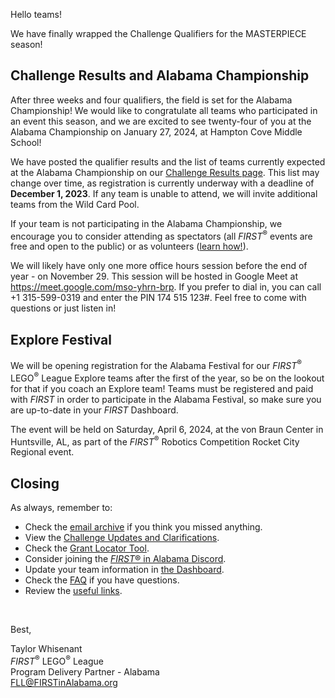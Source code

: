 Hello teams!

We have finally wrapped the Challenge Qualifiers for the MASTERPIECE season!

## Challenge Results and Alabama Championship

After three weeks and four qualifiers, the field is set for the Alabama Championship! We would like to congratulate all teams who participated in an event this season, and we are excited to see twenty-four of you at the Alabama Championship on January 27, 2024, at Hampton Cove Middle School!

We have posted the qualifier results and the list of teams currently expected at the Alabama Championship on our [Challenge Results page](https://github.com/drewwhis/first-in-alabama/blob/main/first-lego-league/2023-2024/challenge-results.md). This list may change over time, as registration is currently underway with a deadline of **December 1, 2023**. If any team is unable to attend, we will invite additional teams from the Wild Card Pool.

If your team is not participating in the Alabama Championship, we encourage you to consider attending as spectators (all *FIRST*<sup>&reg;</sup> events are free and open to the public) or as volunteers ([learn how!](https://github.com/drewwhis/first-in-alabama/wiki/Becoming-an-Event-Volunteer)).

We will likely have only one more office hours session before the end of year - on November 29. This session will be hosted in Google Meet at https://meet.google.com/mso-yhrn-brp. If you prefer to dial in, you can call +1 315-599-0319 and enter the PIN 174 515 123#. Feel free to come with questions or just listen in!


## Explore Festival

We will be opening registration for the Alabama Festival for our *FIRST*<sup>&reg;</sup> LEGO<sup>&reg;</sup> League Explore teams after the first of the year, so be on the lookout for that if you coach an Explore team! Teams must be registered and paid with *FIRST* in order to participate in the Alabama Festival, so make sure you are up-to-date in your *FIRST* Dashboard.

The event will be held on Saturday, April 6, 2024, at the von Braun Center in Huntsville, AL, as part of the *FIRST*<sup>&reg;</sup> Robotics Competition Rocket City Regional event.


## Closing

As always, remember to:
- Check the [email archive](https://github.com/drewwhis/first-in-alabama/tree/main/2023-2024/email-blasts) if you think you missed anything.
- View the [Challenge Updates and Clarifications](https://firstinspiresst01.blob.core.windows.net/first-in-show-masterpiece/fll-challenge/fll-challenge-masterpiece-challenge-updates.pdf).
- Check the [Grant Locator Tool](https://www.firstinspires.org/robotics/team-grants).
- Consider joining the [*FIRST*&reg; in Alabama Discord](http://discord.gg/XfurbWERQ8).
- Update your team information in [the Dashboard](https://my.firstinspires.org/Dashboard/).
- Check the [FAQ](https://github.com/drewwhis/first-in-alabama/wiki/Frequently-Asked-Questions) if you have questions.
- Review the [useful links](https://github.com/drewwhis/first-in-alabama/wiki/Useful-Links).

<br />

Best,
<p>
  Taylor Whisenant<br />
  <i>FIRST</i><sup>&reg;</sup> LEGO<sup>&reg;</sup> League<br />
  Program Delivery Partner - Alabama<br >
  <a href="mailto:fll@firstinalabama.org">FLL@FIRSTinAlabama.org</a>
</p>